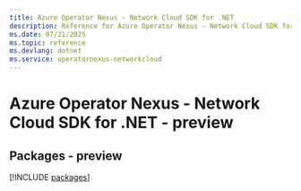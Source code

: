 ```yaml
---
title: Azure Operator Nexus - Network Cloud SDK for .NET
description: Reference for Azure Operator Nexus - Network Cloud SDK for .NET
ms.date: 07/21/2025
ms.topic: reference
ms.devlang: dotnet
ms.service: operatornexus-networkcloud
---
```

# Azure Operator Nexus - Network Cloud SDK for .NET - preview
## Packages - preview
[!INCLUDE [packages](operator-nexus---network-cloud-index.md)]